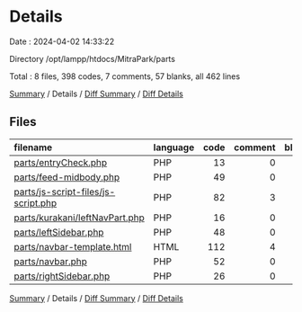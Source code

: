 # Details

Date : 2024-04-02 14:33:22

Directory /opt/lampp/htdocs/MitraPark/parts

Total : 8 files,  398 codes, 7 comments, 57 blanks, all 462 lines

[Summary](results.md) / Details / [Diff Summary](diff.md) / [Diff Details](diff-details.md)

## Files
| filename | language | code | comment | blank | total |
| :--- | :--- | ---: | ---: | ---: | ---: |
| [parts/entryCheck.php](/parts/entryCheck.php) | PHP | 13 | 0 | 1 | 14 |
| [parts/feed-midbody.php](/parts/feed-midbody.php) | PHP | 49 | 0 | 4 | 53 |
| [parts/js-script-files/js-script.php](/parts/js-script-files/js-script.php) | PHP | 82 | 3 | 21 | 106 |
| [parts/kurakani/leftNavPart.php](/parts/kurakani/leftNavPart.php) | PHP | 16 | 0 | 2 | 18 |
| [parts/leftSidebar.php](/parts/leftSidebar.php) | PHP | 48 | 0 | 9 | 57 |
| [parts/navbar-template.html](/parts/navbar-template.html) | HTML | 112 | 4 | 16 | 132 |
| [parts/navbar.php](/parts/navbar.php) | PHP | 52 | 0 | 3 | 55 |
| [parts/rightSidebar.php](/parts/rightSidebar.php) | PHP | 26 | 0 | 1 | 27 |

[Summary](results.md) / Details / [Diff Summary](diff.md) / [Diff Details](diff-details.md)